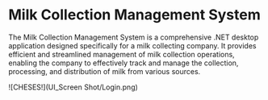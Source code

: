 # Milk Collection Management System

The Milk Collection Management System is a comprehensive .NET desktop application designed specifically for a milk collecting company. It provides efficient and streamlined management of milk collection operations, enabling the company to effectively track and manage the collection, processing, and distribution of milk from various sources.

![CHESES!](UI_Screen Shot/Login.png)
